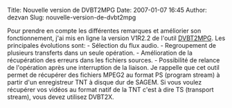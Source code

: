 Title: Nouvelle version de DVBT2MPG
Date: 2007-01-07 16:45
Author: dezvan
Slug: nouvelle-version-de-dvbt2mpg

<div
class="field field-name-body field-type-text-with-summary field-label-hidden">

<div class="field-items">

<div class="field-item even">

Pour prendre en compte les différentes remarques et améliorier son
fonctionnement, j'ai mis en ligne la version V1R2.2 de l'outil
[DVBT2MPG](https://www.ezvan.fr/logiciels_papa/). Les principales
évolutions sont: - Sélection du flux audio. - Regroupement de plusieurs
transferts dans un seule opération. - Amélioration de la récupération
des erreurs dans les fichiers sources. - Possibilité de relance de
l'opération après une interruption de la liaison. Je rappelle que cet
outil permet de récupérer des fichiers MPEG2 au format PS (program
stream) à partir d'un enregistreur TNT à disque dur de SAGEM. Si vous
voulez récupérer vos vidéos au format natif de la TNT c'est à dire TS
(transport stream), vous devez utilisez DVBT2X.

</p>
<p>

</div>

</div>

</div>

</p>

